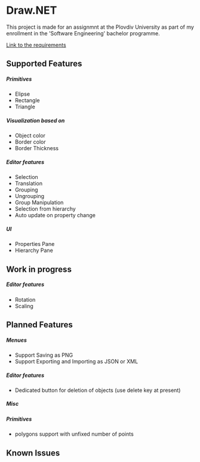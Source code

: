 # Draw.NET

This project is made for an assignmnt at the Plovdiv University as part of my enrollment in the 'Software Engineering' bachelor programme.

[Link to the requirements](https://www.alexander-penev.info/bg/%D1%81%D1%8A%D0%B4%D1%8A%D1%80%D0%B6%D0%B0%D0%BD%D0%B8%D0%B5/2018-2019-%D0%BA%D0%BE%D0%BC%D0%BF%D1%8E%D1%82%D1%8A%D1%80%D0%BD%D0%B0-%D0%B3%D1%80%D0%B0%D1%84%D0%B8%D0%BA%D0%B0-%D0%B8-%D0%B3%D0%BF%D0%B8-%D1%81%D0%BE%D1%84%D1%82%D1%83%D0%B5%D1%80%D0%BD%D0%BE-%D0%B8%D0%BD%D0%B6%D0%B5%D0%BD%D0%B5%D1%80%D1%81%D1%82%D0%B2%D0%BE)

## Supported Features

##### Primitives

*  Elipse
*  Rectangle
*  Triangle

##### Visualization based on

* Object color
* Border color
* Border Thickness

##### Editor features

* Selection
* Translation
* Grouping
* Ungrouping
* Group Manipulation
* Selection from hierarchy
* Auto update on property change

##### UI

* Properties Pane
* Hierarchy Pane

## Work in progress

##### Editor features

* Rotation
* Scaling

## Planned Features

##### Menues

* Support Saving as PNG
* Support Exporting and Importing as JSON or XML

##### Editor features

* Dedicated button for deletion of objects (use delete key at present)

##### Misc

##### Primitives

* polygons support with unfixed number of points

## Known Issues

